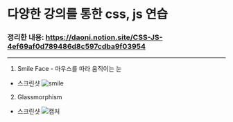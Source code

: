 # 다양한 강의를 통한 css, js 연습

### 정리한 내용: https://daoni.notion.site/CSS-JS-4ef69af0d789486d8c597cdba9f03954

---

1. Smile Face - 마우스를 따라 움직이는 눈

- 스크린샷
  ![smile](https://user-images.githubusercontent.com/76942135/148035075-661a4258-3922-420d-86cf-bb61ffd07d4d.PNG)

2. Glassmorphism

- 스크린샷
  ![캡처](https://user-images.githubusercontent.com/76942135/148072793-26d4ef25-bb8d-4c4d-8dbe-f343488bf2b1.PNG)
